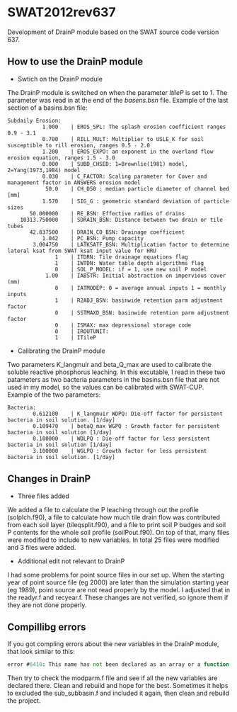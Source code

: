 # SWAT2012rev637
Development of DrainP module based on the SWAT source code version 637.

## How to use the DrainP module

* Swtich on the DrainP module

The DrainP module is switched on when the parameter *ItileP* is set to 1. The parameter was read in at the end of the *basens.bsn* file.
Example of the last section of a basins.bsn file:

```text
Subdaily Erosion:
           1.000    | EROS_SPL: The splash erosion coefficient ranges 0.9 - 3.1
           0.700    | RILL_MULT: Multiplier to USLE_K for soil susceptible to rill erosion, ranges 0.5 - 2.0
           1.200    | EROS_EXPO: an exponent in the overland flow erosion equation, ranges 1.5 - 3.0
           0.000    | SUBD_CHSED: 1=Brownlie(1981) model, 2=Yang(1973,1984) model
           0.030    | C_FACTOR: Scaling parameter for Cover and management factor in ANSWERS erosion model
            50.0    | CH_D50 : median particle diameter of channel bed [mm]
           1.570    | SIG_G : geometric standard deviation of particle sizes
       50.000000    | RE_BSN: Effective radius of drains
    10313.750000    | SDRAIN_BSN: Distance between two drain or tile tubes
       42.837500    | DRAIN_CO_BSN: Drainage coefficient
           1.042    | PC_BSN: Pump capacity
        3.004750    | LATKSATF_BSN: Multiplication factor to determine lateral ksat from SWAT ksat input value for HRU
               1    | ITDRN: Tile drainage equations flag
               1    | IWTDN: Water table depth algorithms flag
               0    | SOL_P_MODEL: if = 1, use new soil P model
            1.00    | IABSTR: Initial abstraction on impervious cover (mm)
               0    | IATMODEP: 0 = average annual inputs 1 = monthly inputs
               1    | R2ADJ_BSN: basinwide retention parm adjustment factor
               0    | SSTMAXD_BSN: basinwide retention parm adjustment factor
               0    | ISMAX: max depressional storage code
               0    | IROUTUNIT:
               1    | ITileP
```

* Calibrating the DrainP module

Two parameters K_langmuir and beta_Q_max are used to calibrate the soluble reactive phosphorus leaching. In this excutable, I read in these two patameters as two bacteria parameters in the basins.bsn file that are not used in my model, so the values can be calibrated with SWAT-CUP.
Example of the two parameters:


```text
Bacteria:
        0.612100    | K_langmuir WDPQ: Die-off factor for persistent bacteria in soil solution. [1/day]
        0.109470    | betaQ_max WGPQ : Growth factor for persistent bacteria in soil solution [1/day]
        0.100000    | WDLPQ : Die-off factor for less persistent bacteria in soil solution [1/day]
        3.100000    | WGLPQ : Growth factor for less persistent bacteria in soil solution. [1/day] 
```

## Changes in DrainP
* Three files added

We added a file to calculate the P leaching through out the profile (solplch.f90), a file to calculate how much tile drain flow was contributed from each soil layer (tileqsplit.f90), and a file to print soil P budges and soil P contents for the whole soil profile (soilPout.f90).
On top of that, many files were modified to include to new variables. In total 25 files were modified and 3 files were added.

* Additional edit not relevant to DrainP

I had some problems for point source files in our set up. When the starting year of point source file (eg 2000) are later than the simulation starting year (eg 1989), point source are not read properly by the model. I adjusted that in the readyr.f and recyear.f. These changes are not verified, so ignore them if they are not done properly.

## Compillibg errors
If you got compling errors about the new variables in the DrainP module, that look similar to this:

```fortran
error #6410: This name has not been declared as an array or a function.   [SOL_SOLPCON]
```

Then try to check the modparm.f file and see if all the new variables are declared there. Clean and rebuild and hope for the best.
Sometimes it helps to excluded the sub_subbasin.f and included it again, then clean and rebuild the project.

